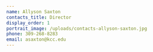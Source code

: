 ```yaml
---
name: Allyson Saxton
contacts_title: Director
display_order: 1
portrait_image: /uploads/contacts-allyson-saxton.jpg
phone: 309-268-8283
email: asaxton@kcc.edu
---
```

